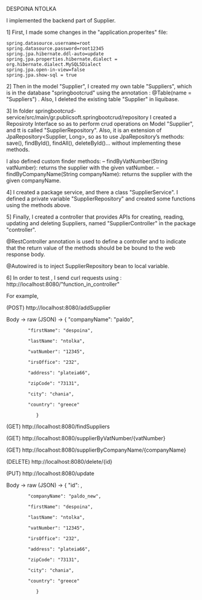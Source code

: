 DESPOINA NTOLKA

I implemented the backend part of Supplier.

1] First, I made some changes in the "application.properites" file:
	
	spring.datasource.username=root
	spring.datasource.password=root12345
	spring.jpa.hibernate.ddl-auto=update
	spring.jpa.properties.hibernate.dialect = org.hibernate.dialect.MySQL5Dialect
	spring.jpa.open-in-view=false
	spring.jpa.show-sql = true 
	
2] Then in the model "Supplier", I created my own table "Suppliers", which is in the database    	"springbootcrud" using the annotation : @Table(name = "Suppliers") . Also, I deleted the     	existing table "Supplier" in liquibase.

3] In folder springbootcrud-service/src/main/gr.publicsoft.springbootcrud/repository I created a Reposiroty Interface so as to perform crud operations on Model "Supplier", and tt is called "SupplierRepository". Also, it is an extension of JpaRepository<Supplier, Long>, so as to use JpaRepository’s methods: save(), findById(), findAll(), deleteById()… without implementing these methods.

I also defined custom finder methods:
– findByVatNumber(String vatNumber): returns the supplier with the given vatNumber.
– findByCompanyName(String companyName): returns the supplier with the given companyName.

4] I created a package service, and there a class "SupplierService". I defined a private variable "SupplierRepository" and created some functions using the methods above. 

5] Finally, I created a controller that provides APIs for creating, reading, updating and deleting Suppliers, named "SupplierController" in the package "controller".

@RestController annotation is used to define a controller and to indicate that the return value of the methods should be be bound to the web response body.

@Autowired is to inject SupplierRepository bean to local variable.

6] In order to test , I send curl requests using : http://localhost:8080/"function_in_controller"

For example,

(POST) http://localhost:8080/addSupplier

Body -> raw (JSON) -> {
			"companyName": "paldo",
			
			"firstName": "despoina",
			
			"lastName": "ntolka",
			
			"vatNumber": "12345",
			
			"irsOffice": "232",
			
			"address": "plateia66",
			
			"zipCode": "73131",
			
			"city": "chania",
			
			"country": "greece"
			
		       }

(GET) http://localhost:8080/findSuppliers

(GET) http://localhost:8080/supplierByVatNumber/{vatNumber}

(GET) http://localhost:8080/supplierByCompanyName/{companyName}

(DELETE) http://localhost:8080/delete/{id}

(PUT) http://localhost:8080/update

Body -> raw (JSON) -> {
			"id": ,
			
			"companyName": "paldo_new",
			
			"firstName": "despoina",
			
			"lastName": "ntolka",
			
			"vatNumber": "12345",
			
			"irsOffice": "232",
			
			"address": "plateia66",
			
			"zipCode": "73131",
			
			"city": "chania",
			
			"country": "greece"
			
		       }
